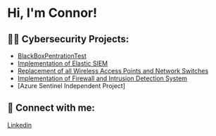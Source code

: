 <h1>Hi, I'm Connor! </h1>

<h2>👨‍💻 Cybersecurity Projects:</h2>


  - [BlackBoxPentrationTest](https://github.com/cjb1821/BlackBoxPentrationTest)
  - [Implementation of Elastic SIEM](https://github.com/cjb1821/Elastic-SIEM)
  - [Replacement of all Wireless Access Points and Network Switches](https://github.com/cjb1821/WAPS-Network-Switches)
  - [Implementation of Firewall and Intrusion Detection System](https://github.com/cjb1821/Firewall-IDS)
  - [Azure Sentinel Independent Project]


<h2> 🤳 Connect with me:</h2>

[Linkedin](https://www.linkedin.com/in/connor-bressler-004036233/)




